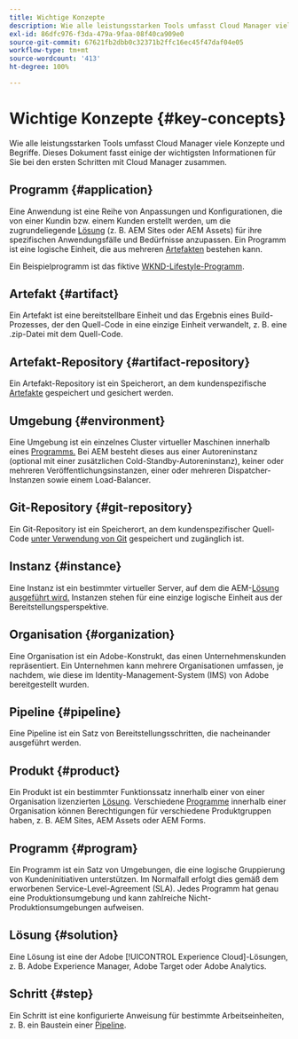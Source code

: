 ```yaml
---
title: Wichtige Konzepte
description: Wie alle leistungsstarken Tools umfasst Cloud Manager viele Konzepte und Begriffe. Dieses Dokument fasst einige der wichtigsten Informationen für Sie bei den ersten Schritten mit Cloud Manager zusammen.
exl-id: 86dfc976-f3da-479a-9faa-08f40ca909e0
source-git-commit: 67621fb2dbb0c32371b2ffc16ec45f47daf04e05
workflow-type: tm+mt
source-wordcount: '413'
ht-degree: 100%

---
```



# Wichtige Konzepte {#key-concepts}

Wie alle leistungsstarken Tools umfasst Cloud Manager viele Konzepte und Begriffe. Dieses Dokument fasst einige der wichtigsten Informationen für Sie bei den ersten Schritten mit Cloud Manager zusammen.

## Programm {#application}

Eine Anwendung ist eine Reihe von Anpassungen und Konfigurationen, die von einer Kundin bzw. einem Kunden erstellt werden, um die zugrundeliegende [Lösung](#solution) (z. B. AEM Sites oder AEM Assets) für ihre spezifischen Anwendungsfälle und Bedürfnisse anzupassen. Ein Programm ist eine logische Einheit, die aus mehreren [Artefakten](#artifact) bestehen kann.

Ein Beispielprogramm ist das fiktive [WKND-Lifestyle-Programm](https://experienceleague.adobe.com/docs/experience-manager-learn/getting-started-wknd-tutorial-develop/overview.html?lang=de).

## Artefakt {#artifact}

Ein Artefakt ist eine bereitstellbare Einheit und das Ergebnis eines Build-Prozesses, der den Quell-Code in eine einzige Einheit verwandelt, z. B. eine .zip-Datei mit dem Quell-Code.

## Artefakt-Repository {#artifact-repository}

Ein Artefakt-Repository ist ein Speicherort, an dem kundenspezifische [Artefakte](#artifact) gespeichert und gesichert werden.

## Umgebung {#environment}

Eine Umgebung ist ein einzelnes Cluster virtueller Maschinen innerhalb eines [Programms.](#program) Bei AEM besteht dieses aus einer Autoreninstanz (optional mit einer zusätzlichen Cold-Standby-Autoreninstanz), keiner oder mehreren Veröffentlichungsinstanzen, einer oder mehreren Dispatcher-Instanzen sowie einem Load-Balancer.

## Git-Repository {#git-repository}

Ein Git-Repository ist ein Speicherort, an dem kundenspezifischer Quell-Code [unter Verwendung von Git](https://git-scm.com) gespeichert und zugänglich ist.

## Instanz {#instance}

Eine Instanz ist ein bestimmter virtueller Server, auf dem die AEM-[Lösung ausgeführt wird.](#solution) Instanzen stehen für eine einzige logische Einheit aus der Bereitstellungsperspektive.

## Organisation {#organization}

Eine Organisation ist ein Adobe-Konstrukt, das einen Unternehmenskunden repräsentiert. Ein Unternehmen kann mehrere Organisationen umfassen, je nachdem, wie diese im Identity-Management-System (IMS) von Adobe bereitgestellt wurden.

## Pipeline {#pipeline}

Eine Pipeline ist ein Satz von Bereitstellungsschritten, die nacheinander ausgeführt werden.

## Produkt {#product}

Ein Produkt ist ein bestimmter Funktionssatz innerhalb einer von einer Organisation lizenzierten [Lösung](#solution). Verschiedene [Programme](#program) innerhalb einer Organisation können Berechtigungen für verschiedene Produktgruppen haben, z. B. AEM Sites, AEM Assets oder AEM Forms.

## Programm {#program}

Ein Programm ist ein Satz von Umgebungen, die eine logische Gruppierung von Kundeninitiativen unterstützen. Im Normalfall erfolgt dies gemäß dem erworbenen Service-Level-Agreement (SLA). Jedes Programm hat genau eine Produktionsumgebung und kann zahlreiche Nicht-Produktionsumgebungen aufweisen.

## Lösung {#solution}

Eine Lösung ist eine der Adobe [!UICONTROL Experience Cloud]-Lösungen, z. B. Adobe Experience Manager, Adobe Target oder Adobe Analytics.

## Schritt {#step}

Ein Schritt ist eine konfigurierte Anweisung für bestimmte Arbeitseinheiten, z. B. ein Baustein einer [Pipeline](#pipeline).
